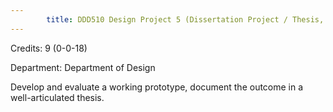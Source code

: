 ```yaml
---
        title: DDD510 Design Project 5 (Dissertation Project / Thesis, Continued)
---
```

Credits: 9 (0-0-18)

Department: Department of Design

Develop and evaluate a working prototype, document the outcome in a well-articulated thesis.
